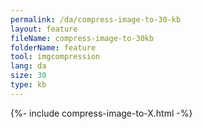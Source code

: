 ```yaml
---
permalink: /da/compress-image-to-30-kb
layout: feature
fileName: compress-image-to-30kb
folderName: feature
tool: imgcompression
lang: da
size: 30
type: kb
---
```


{%- include compress-image-to-X.html -%}
